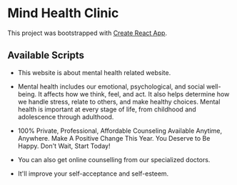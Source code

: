 # Mind Health Clinic

This project was bootstrapped with [Create React App](https://mind-health-clinic.firebaseapp.com/).

## Available Scripts

* This website is about mental health related website.

* Mental health includes our emotional, psychological, and social well-being. It affects how we think, feel, and act. It also helps determine how we handle stress, relate to others, and make healthy choices. Mental health is important at every stage of life, from childhood and adolescence through adulthood.

* 100% Private, Professional, Affordable Counseling Available Anytime, Anywhere. Make A Positive Change This Year. You Deserve to Be Happy. Don't Wait, Start Today!

* You can also get online counselling from our specialized doctors.

* It'll improve your self-acceptance and self-esteem.


